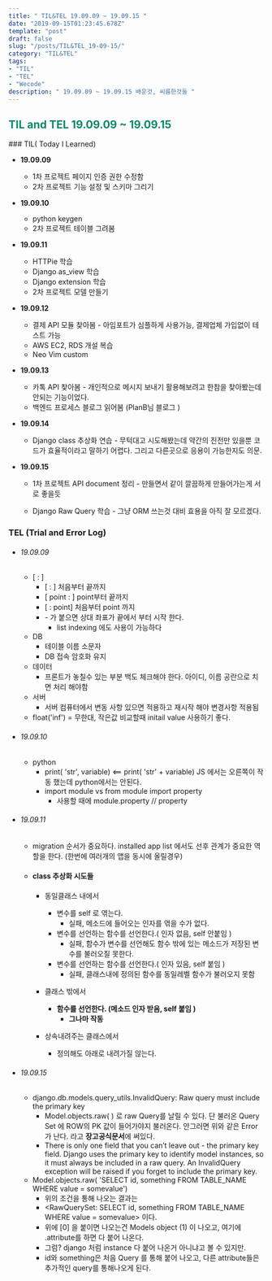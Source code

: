```yaml
---
title: " TIL&TEL 19.09.09 ~ 19.09.15 "
date: "2019-09-15T01:23:45.678Z"
template: "post"
draft: false
slug: "/posts/TIL&TEL_19-09-15/"
category: "TIL&TEL"
tags:
- "TIL"
- "TEL"
- "Wecode"
description: " 19.09.09 ~ 19.09.15 배운것, 씨름한것들 "
---
```

<h2 style="color:rgb(9, 136, 104)">TIL and TEL 19.09.09 ~ 19.09.15 </h2>
### TIL( Today I Learned)

- **19.09.09**

  - 1차 프로젝트 페이지 인증 권한 수정함
  - 2차 프로젝트 기능 설정 및 스키마 그리기 

- **19.09.10**

  - python keygen 
  - 2차 프로젝트 테이블 그려봄

- **19.09.11**

  - HTTPie 학습
  - Django as_view 학습
  - Django extension 학습
  - 2차 프로젝트 모델 만들기

- **19.09.12**

  - 결제 API 모듈 찾아봄  - 아임포트가 심플하게 사용가능, 결제업체 가입없이 테스트 가능 
  - AWS EC2, RDS 개설 복습 
  - Neo Vim custom 

- **19.09.13**

  - 카톡 API 찾아봄 - 개인적으로 메시지 보내기 활용해보려고 한참을 찾아봤는데 안되는 기능이었다. 
  - 백엔드 프로세스 블로그 읽어봄 (PlanB님 블로그 )

- **19.09.14**

  - Django class 추상화 연습 - 무턱대고 시도해봤는데 약간의 진전만 있을뿐 코드가 효율적이라고 말하기 어렵다. 그리고 다른곳으로 응용이 가능한지도 의문. 

- **19.09.15**

  - 1차 프로젝트 API document 정리 - 만들면서 같이 깔끔하게 만들어가는게 서로 좋을듯  

  - Django Raw Query 학습 - 그냥 ORM 쓰는것 대비 효용을 아직 잘 모르겠다.  

    

### TEL (Trial and Error Log)

- ###### 19.09.09

  - [ : ]  
    - [ : ] 처음부터 끝까지 
    - [ point : ] point부터 끝까지 
    - [ : point] 처음부터 point 까지 
    - \- 가 붙으면 상대 좌표가 끝에서 부터 시작 한다. 
      - list indexing 에도 사용이 가능하다
  - DB 
    - 테이블 이름 소문자
    - DB 접속 암호화 유지
  - 데이터  
    - 프론트가 놓칠수 있는 부분 백도 체크해야 한다. 아이디, 이름 공란으로 치면 처리 해야함 
  - 서버 
    - 서버 컴퓨터에서 변동 사항 있으면 적용하고 재시작 해야 변경사항 적용됨
  - float('inf') = 무한대, 작은값 비교할때 initail value 사용하기 좋다.

- ###### 19.09.10

  - python 
    - print( 'str', variable) <== print( 'str' + variable) JS 에서는 오른쪽이 작동 했는데 python에서는 안된다. 
    - import module vs from module import property
      - 사용할 때에 module.property // property

- ###### 19.09.11

  - migration 순서가 중요하다. installed app list 에서도 선후 관계가 중요한 역할을 한다. (한번에 여러개의 앱을 동시에 올릴경우) 

  - ####  class 추상화 시도들 

    - 동일클래스 내에서

      - 변수를 self 로 엮는다.
        - 실패, 메소드에 들어오는 인자를 엮을 수가 없다. 
      - 변수를 선언하는 함수를 선언한다.( 인자 없음, self 안붙임 ) 
        - 실패, 함수가 변수를 선언해도 함수 밖에 있는 메소드가 저장된 변수를 불러오질 못한다. 
      - 변수를 선언하는 함수를 선언한다.( 인자 있음, self 붙임 ) 
        - 실패, 클래스내에 정의된 함수를 동일레벨 함수가 불러오지 못함

    - 클래스 밖에서 

      - **함수를 선언한다. (메소드 인자 받음, self 붙임 )**
        - **그나마 작동** 

    - 상속내려주는 클래스에서

      - 정의해도 아래로 내려가질 않는다. 

      

- ###### 19.09.15

  - django.db.models.query_utils.InvalidQuery: Raw query must include the primary key
    - Model.objects.raw( ) 로 raw Query를 날릴 수 있다. 단 불러온 Query Set 에 ROW의 PK 값이 들어가야지 불러온다. 안그러면 위와 같은 Error 가 난다. 라고 **장고공식문서**에 써있다.
    - There is only one field that you can’t leave out - the primary key field. Django uses the primary key to identify model instances, so it must always be included in a raw query. An InvalidQuery exception will be raised if you forget to include the primary key.
  - Model.objects.raw( 'SELECT id, something FROM TABLE_NAME WHERE value = somevalue')
    - 위의 조건을 통해 나오는 결과는 
    - <RawQuerySet: SELECT id, something FROM TABLE_NAME WHERE value = somevalue> 이다.
    - 위에 [0] 을 붙이면 나오는건 Models object (1) 이 나오고, 여기에 .attribute를 하면 다 붙어 나온다. 
    - 그럼? django 처럼 instance 다 붙어 나온거 아니냐고 볼 수 있지만. 
    - id와 something은 처음 Query 를 통해 붙어 나오고, 다른 attribute들은 추가적인 query를 통해나오게 된다. 

# 